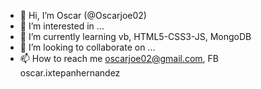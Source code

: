 - 👋 Hi, I’m Oscar (@Oscarjoe02)
- 👀 I’m interested in ...
- 🌱 I’m currently learning vb, HTML5-CSS3-JS, MongoDB
- 💞️ I’m looking to collaborate on ...
- 📫 How to reach me oscarjoe02@gmail.com, FB oscar.ixtepanhernandez

<!---
Oscarjoe02/Oscarjoe02 is a ✨ special ✨ repository because its `README.md` (this file) appears on your GitHub profile.
You can click the Preview link to take a look at your changes.
--->
